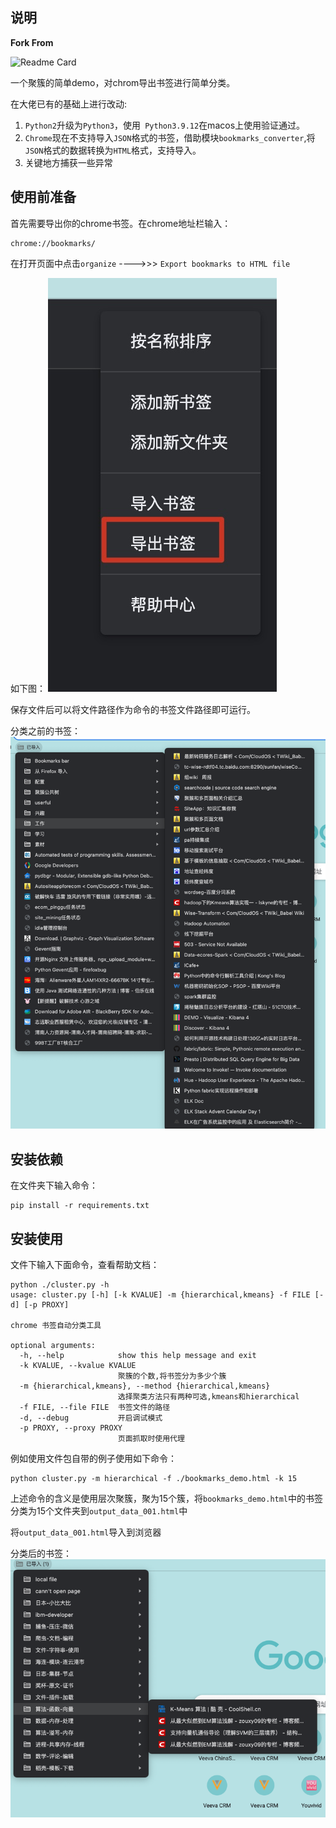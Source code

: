 ## 说明

**Fork From** 

![Readme Card](https://github-readme-stats.vercel.app/api/pin/?username=iuyo5678&repo=chrome-bookmark-clustering)



一个聚簇的简单demo，对chrom导出书签进行简单分类。

在大佬已有的基础上进行改动:
1. `Python2`升级为`Python3`，使用` Python3.9.12`在macos上使用验证通过。
2. `Chrome`现在不支持导入`JSON`格式的书签，借助模块`bookmarks_converter`,将`JSON`格式的数据转换为`HTML`格式，支持导入。
3. 关键地方捕获一些异常

## 使用前准备
首先需要导出你的chrome书签。在chrome地址栏输入：
```plain
chrome://bookmarks/
```
在打开页面中点击`organize` ---->>> `Export bookmarks to HTML file`

如下图：
 ![](images/screenshot.jpg) 

保存文件后可以将文件路径作为命令的书签文件路径即可运行。

分类之前的书签：
![img.png](images/img.png)



## 安装依赖

在文件夹下输入命令：
```shell
pip install -r requirements.txt
```

## 安装使用

文件下输入下面命令，查看帮助文档：
```shell
python ./cluster.py -h
usage: cluster.py [-h] [-k KVALUE] -m {hierarchical,kmeans} -f FILE [-d] [-p PROXY]

chrome 书签自动分类工具

optional arguments:
  -h, --help            show this help message and exit
  -k KVALUE, --kvalue KVALUE
                        聚簇的个数,将书签分为多少个簇
  -m {hierarchical,kmeans}, --method {hierarchical,kmeans}
                        选择聚类方法只有两种可选,kmeans和hierarchical
  -f FILE, --file FILE  书签文件的路径
  -d, --debug           开启调试模式
  -p PROXY, --proxy PROXY
                        页面抓取时使用代理
```
例如使用文件包自带的例子使用如下命令：
```shell
python cluster.py -m hierarchical -f ./bookmarks_demo.html -k 15
```
上述命令的含义是使用层次聚簇，聚为15个簇，将`bookmarks_demo.html`中的书签分类为15个文件夹到`output_data_001.html`中

将`output_data_001.html`导入到浏览器

分类后的书签：
![img.png](images/img1.png)
